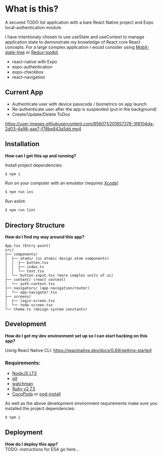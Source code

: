 # What is this?

A secured TODO list application with a bare React Native project and Expo local-authentication module.

I have intentionaly chosen to use useState and useContext to manage application state to demonstrate my knowledge of React core React concepts. For a large complex application I would consider using [MobX-state-tree](https://mobx-state-tree.js.org/) or [Redux-toolkit](https://redux-toolkit.js.org/).

- react-native with Expo
- expo-authentication
- expo-checkbox
- react-navigation

## Current App

- Authenticate user with device passcode / biometrics on app launch
- Re-authenticate user after the app is suspended (put in the background)
- Create/Update/Delete ToDos

https://user-images.githubusercontent.com/856071/201657376-3f8104da-2d03-4a98-aae7-f78be843a5dd.mp4

## Installation

**How can I get this up and running?**

Install project dependencies:

```bash
$ npm i
```

Run on your computer with an emulator (requires [Xcode](https://developer.apple.com/download/all/?q=Xcode))

```bash
$ npm run ios
```

Run eslint:

```bash
$ npm run lint
```

## Directory Structure

**How do I find my way around this app?**

```
App.tsx (Entry point)
src/
├── components/
│  ├── atoms/ (ui atomic design atom components)
│  │  ├── button.tsx
│  │  ├── index.ts
│  │  └── text.tsx
│  └── button-input.tsx (more complex units of ui)
├── context/ (react context)
│  └── auth-context.tsx
├── navigators/ (app navigation/router)
│  └── app-navigator.tsx
├── screens/
│  ├── login-screen.tsx
│  └── todo-screen.tsx
└── theme.ts (design system constants)
```

## Development

**How do I get my dev environment set up so I can start hacking on this app?**

Using React Native CLI: https://reactnative.dev/docs/0.69/getting-started

### Requirements:

- [NodeJS LTS](https://nodejs.org/en/)
- [git](https://git-scm.com)
- [watchman](https://facebook.github.io/watchman/docs/install#buildinstall)
- [Ruby v2.7.5](https://github.com/facebook/react-native/blob/v0.69.5/template/_ruby-version)
- [CocoPods](https://guides.cocoapods.org/using/getting-started.html) or [pod-install](https://www.npmjs.com/package/pod-install)

As well as the above development environment requirements make sure you installed the project dependencies:

```bash
$ npm i
```

## Deployment

**How do I deploy this app?**  
TODO: instructions for ESA go here...
